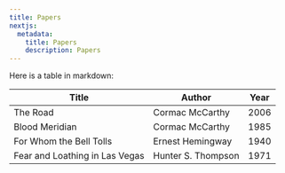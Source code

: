 ```yaml
---
title: Papers
nextjs:
  metadata:
    title: Papers
    description: Papers
---
```


Here is a table in markdown:

| Title | Author | Year |
| ----- | ------ | ---- |
| The Road | Cormac McCarthy | 2006 |
| Blood Meridian | Cormac McCarthy | 1985 |
| For Whom the Bell Tolls | Ernest Hemingway | 1940 |
| Fear and Loathing in Las Vegas | Hunter S. Thompson | 1971 |
